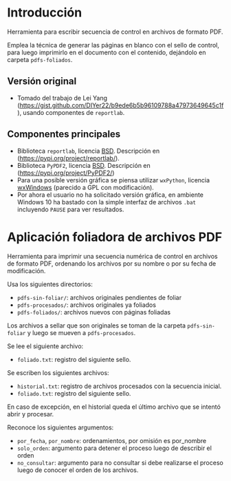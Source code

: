 # Introducción 
Herramienta para escribir secuencia de control en archivos de formato PDF.

Emplea la técnica de generar las páginas en blanco con el sello de control, para luego imprimirlo en el documento con el contenido, dejándolo en carpeta `pdfs-foliados`.

## Versión original
- Tomado del trabajo de Lei Yang (https://gist.github.com/DIYer22/b9ede6b5b96109788a47973649645c1f), usando componentes de `reportlab`.

## Componentes principales
- Biblioteca `reportlab`, licencia [BSD](https://en.wikipedia.org/wiki/BSD_licenses). Descripción en (https://pypi.org/project/reportlab/).
- Biblioteca `PyPDF2`, licencia [BSD](https://en.wikipedia.org/wiki/BSD_licenses). Descripción en (https://pypi.org/project/PyPDF2/)
- Para una posible versión gráfica se piensa utilizar `wxPython`, licencia [wxWindows](https://opensource.org/licenses/wxwindows.php) (parecido a GPL con modificación).
- Por ahora el usuario no ha solicitado versión gráfica, en ambiente Windows 10 ha bastado con la simple interfaz de archivos `.bat` incluyendo `PAUSE` para ver resultados.

# Aplicación foliadora de archivos PDF

 Herramienta para imprimir una secuencia numérica de control en archivos
 de formato PDF, ordenando los archivos por su nombre o por su fecha
 de modificación.

 Usa los siguientes directorios:

 - `pdfs-sin-foliar/`: archivos originales pendientes de foliar
 - `pdfs-procesados/`: archivos originales ya foliados
 - `pdfs-foliados/`: archivos nuevos con páginas foliadas

 Los archivos a sellar que son originales se toman de la carpeta `pdfs-sin-foliar` y luego 
 se mueven a `pdfs-procesados`.

 Se lee el siguiente archivo:

 - `foliado.txt`: registro del siguiente sello.

 Se escriben los siguientes archivos:

  - `historial.txt`: registro de archivos procesados con la secuencia inicial.
  - `foliado.txt`: registro del siguiente sello.

 En caso de excepción, en el historial queda el último archivo que se intentó abrir y procesar.

 Reconoce los siguientes argumentos:

 - `por_fecha`, `por_nombre`: ordenamientos, por omisión es por_nombre
 - `solo_orden`: argumento para detener el proceso luego de describir el orden
 - `no_consultar`: argumento para no consultar si debe realizarse el proceso luego
   de conocer el orden de los archivos.

